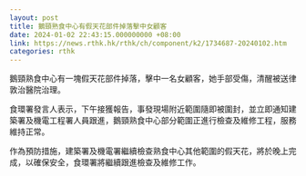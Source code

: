 ```yaml
---
layout: post
title: 鵝頸熟食中心有假天花部件掉落擊中女顧客
date: 2024-01-02 22:43:15.000000000 +08:00
link: https://news.rthk.hk/rthk/ch/component/k2/1734687-20240102.htm
categories: rthk
---
```


鵝頸熟食中心有一塊假天花部件掉落，擊中一名女顧客，她手部受傷，清醒被送律敦治醫院治理。

食環署發言人表示，下午接獲報告，事發現場附近範圍隨即被圍封，並立即通知建築署及機電工程署人員跟進，鵝頸熟食中心部分範圍正進行檢查及維修工程，服務維持正常。

作為預防措施，建築署及機電署繼續檢查熟食中心其他範圍的假天花，將於晚上完成，以確保安全，食環署將繼續跟進檢查及維修工作。
